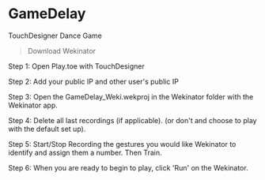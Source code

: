 # GameDelay
TouchDesigner Dance Game

> Download Wekinator

Step 1: Open Play.toe with TouchDesigner

Step 2: Add your public IP and other user's public IP

Step 3: Open the GameDelay_Weki.wekproj in the Wekinator folder with the Wekinator app. 

Step 4: Delete all last recordings (if applicable). (or don't and choose to play with the default set up).

Step 5: Start/Stop Recording the gestures you would like Wekinator to identify and assign them a number. Then Train.

Step 6: When you are ready to begin to play, click 'Run' on the Wekinator.
